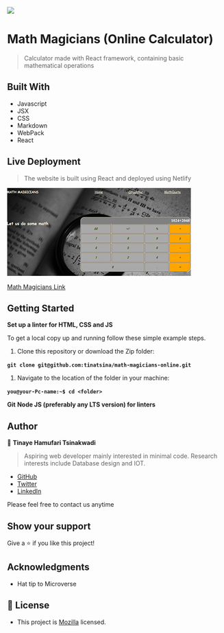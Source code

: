 ![](https://img.shields.io/badge/Microverse-blueviolet)

# Math Magicians (Online Calculator)

> Calculator made with React framework, containing basic mathematical operations

## Built With

- Javascript
- JSX
- CSS
- Markdown
- WebPack
- React

## Live Deployment

> The website is built using React and deployed using Netlify

![The image](src/img/00001.jpg)

[Math Magicians Link](https://mathematical-maigicians-online.netlify.app/)

## Getting Started

**Set up a linter for HTML, CSS and JS**

To get a local copy up and running follow these simple example steps.

1. Clone this repository or download the Zip folder:

**``git clone git@github.com:tinatsina/math-magicians-online.git``**

1. Navigate to the location of the folder in your machine:

**``you@your-Pc-name:~$ cd <folder>``**

**Git**
**Node JS (preferably any LTS version) for linters**

## Author

👤 **Tinaye Hamufari Tsinakwadi**

> Aspiring web developer mainly interested in minimal code. Research interests include Database design and IOT.

- [GitHub](https://github.com/tinatsina)
- [Twitter](https://twitter.com/TinayeT)
- [LinkedIn](https://www.linkedin.com/in/tinayetsina/)

Please feel free to contact us anytime

## Show your support

Give a ⭐️ if you like this project!

## Acknowledgments

- Hat tip to Microverse

## 📝 License

- This project is [Mozilla](./LICENSE) licensed.
